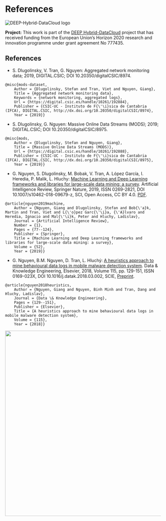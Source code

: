 References
==============================
![DEEP-Hybrid-DataCloud logo](https://deep-hybrid-datacloud.eu/wp-content/uploads/sites/2/2018/01/logo.png)

**Project:** 
This work is part of the [DEEP Hybrid-DataCloud](https://deep-hybrid-datacloud.eu/) project that has received funding from the European Union’s Horizon 2020 research and innovation programme under grant agreement No 777435.

References
------------
- S. Dlugolinsky, V. Tran, G. Nguyen: Aggregated network monitoring data; 2019, DIGITAL.CSIC; DOI 10.20350/digitalCSIC/8974.
```
@misc{mods-dataset,
	Author = {Dlugolinsky, Stefan and Tran, Viet and Nguyen, Giang},
	Title = {Aggregated network monitoring data},	
	Keywords = {network monitoring, aggregated logs},
	Url = {https://digital.csic.es/handle/10261/192884},
	Publisher = {CSIC-UC - Instituto de F{\'\i}sica de Cantabria (IFCA), DIGITAL.CSIC, http://dx.doi.org/10.20350/digitalCSIC/8974},
	Year = {2019}}
```

- S. Dlugolinsky, G. Nguyen: Massive Online Data Streams (MODS); 2019; DIGITAL.CSIC; DOI 10.20350/digitalCSIC/8975.
```
@misc{mods,
	Author = {Dlugolinsky, Stefan and Nguyen, Giang},
	Title = {Massive Online Data Streams (MODS)},
	Url = {https://digital.csic.es/handle/10261/192888},
	Publisher = {CSIC-UC - Instituto de F{\'\i}sica de Cantabria (IFCA), DIGITAL.CSIC, http://dx.doi.org/10.20350/digitalCSIC/8975},
	Year = {2019}}
```

- G. Nguyen, S. Dlugolinsky, M. Bobak, V. Tran, A. López García, I. Heredia, P. Malik, L. Hluchy: [Machine Learning and Deep Learning frameworks and libraries for large-scale data mining: a survey](https://doi.org/10.1007/s10462-018-09679-z). Artificial Intelligence Review, Springer Nature, 2019, ISSN 0269-2821, DOI 10.1007/s10462-018-09679-z, SCI, Open Access, CC BY 4.0. [PDF](2019_AIRE_Nguyen2019_Article_MachineLearningAndDeepLearning).
```
@article{nguyen2019machine,
	Author = {Nguyen, Giang and Dlugolinsky, Stefan and Bob{\'a}k, Martin and Tran, Viet and L{\'o}pez Garc{\'\i}a, {\'A}lvaro and Heredia, Ignacio and Mal{\'\i}k, Peter and Hluchy, Ladislav},
	Journal = {Artificial Intelligence Review},
	Number = {1},
	Pages = {77--124},
	Publisher = {Springer},
	Title = {Machine Learning and Deep Learning frameworks and libraries for large-scale data mining: a survey},
	Volume = {52},
	Year = {2019}}
```

- G. Nguyen, B.M. Nguyen, D. Tran, L. Hluchý: [A heuristics approach to mine behavioural data logs in mobile malware detection system](https://doi.org/10.1016/j.datak.2018.03.002). Data & Knowledge Engineering, Elsevier, 2018, Volume 115, pp. 129-151, ISSN 0169-023X, DOI 10.1016/j.datak.2018.03.002, SCIE, [Preprint](http://digital.csic.es/handle/10261/178018).
```
@article{nguyen2018heuristics,
	Author = {Nguyen, Giang and Nguyen, Binh Minh and Tran, Dang and Hluchy, Ladislav},
	Journal = {Data \& Knowledge Engineering},
	Pages = {129--151},
	Publisher = {Elsevier},
	Title = {A heuristics approach to mine behavioural data logs in mobile malware detection system},
	Volume = {115},
	Year = {2018}}
```

<img src="https://deep-hybrid-datacloud.eu/wp-content/uploads/sites/2/2018/04/datastreams.jpeg" width="600">
